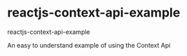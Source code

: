 # reactjs-context-api-example
reactjs-context-api-example


An easy to understand example of using the Context Api
